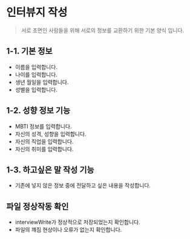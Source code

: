 # 인터뷰지 작성
> 서로 초면인 사람들을 위해 서로의 정보를 교환하기 위한 기본 양식 입니다.

## 1-1. 기본 정보
* 이름을 입력합니다.
* 나이를 입력합니다.
* 생년 월일을 입력합니다.
* 성별을 입력합니다.

## 1-2. 성향 정보 기능
* MBTI 정보를 입력합니다.
* 자신의 성격, 성향을 입력합니다.
* 자신의 직업을 입력합니다.
* 자신의 취미를 입력합니다.

## 1-3. 하고싶은 말 작성 기능
* 기존에 넣지 않은 정보 중에 전달하고 싶은 내용을 작성합니다.

## 파일 정상작동 확인
* interviewWrite가 정상적으로 저장되었는지 확인합니다.
* 파일의 꺠짐 현상이나 오류가 없는지 확인합니다.